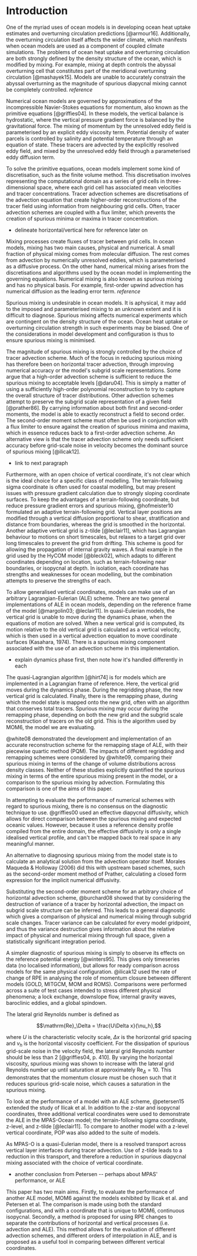 # Introduction

One of the myriad uses of ocean models is in developing ocean heat uptake estimates and overturning circulation predictions [@armour16]. Additionally, the overturning circulation itself affects the wider climate, which manifests when ocean models are used as a component of coupled climate simulations. The problems of ocean heat uptake and overturning circulation are both strongly defined by the density structure of the ocean, which is modified by mixing. For example, mixing at depth controls the abyssal overturning cell that constitutes part of the meridional overturning circulation [@mashayek15]. Models are unable to accurately constrain the abyssal overturning as the magnitude of spurious diapycnal mixing cannot be completely controlled. *reference*

Numerical ocean models are governed by approximations of the incompressible Navier-Stokes equations for momentum, also known as the primitive equations [@griffies04]. In these models, the vertical balance is hydrostatic, where the vertical pressure gradient force is balanced by the gravitational force. The mixing of momentum by the unresolved eddy field is parameterised by an explicit eddy viscosity term. Potential density of water parcels is controlled by salinity and potential temperature through an equation of state. These tracers are advected by the explicitly resolved eddy field, and mixed by the unresolved eddy field through a parameterised eddy diffusion term.

To solve the primitive equations, ocean models implement some kind of discretisation, such as the finite volume method. This discretisation involves representing the computational domain as a series of grid cells in three-dimensional space, where each grid cell has associated mean velocities and tracer concentrations. Tracer advection schemes are discretisations of the advection equation that create higher-order reconstructions of the tracer field using information from neighbouring grid cells. Often, tracer advection schemes are coupled with a flux limiter, which prevents the creation of spurious minima or maxima in tracer concentration.

- delineate horizontal/vertical here for reference later on

Mixing processes create fluxes of tracer between grid cells. In ocean models, mixing has two main causes, physical and numerical. A small fraction of physical mixing comes from molecular diffusion. The rest comes from advection by numerically unresolved eddies, which is parameterised as a diffusive process. On the other hand, numerical mixing arises from the discretisations and algorithms used by the ocean model in implementing the governing equations. Numerical mixing is also known as spurious mixing and has no physical basis. For example, first-order upwind advection has numerical diffusion as the leading error term. *reference*

Spurious mixing is undesirable in ocean models. It is aphysical, it may add to the imposed and parameterised mixing to an unknown extent and it is difficult to diagnose. Spurious mixing affects numerical experiments which are contingent on the density structure of the ocean. Ocean heat uptake or overturning circulation strength in such experiments may be biased. One of the considerations in model development and configuration is thus to ensure spurious mixing is minimised.

The magnitude of spurious mixing is strongly controlled by the choice of tracer advection scheme. Much of the focus in reducing spurious mixing has therefore been on horizontal tracer advection, through improving numerical accuracy or the model's subgrid scale representations. Some argue that a high-order advection scheme is sufficient to reduce the spurious mixing to acceptable levels [@daru04]. This is simply a matter of using a sufficiently high-order polynomial reconstruction to try to capture the overall structure of tracer distributions. Other advection schemes attempt to preserve the subgrid scale representation of a given field [@prather86]. By carrying information about both first and second-order moments, the model is able to exactly reconstruct a field to second order. The second-order moment scheme must often be used in conjunction with a flux limiter to ensure against the creation of spurious minima and maxima, which in essence reduces back to a first-order advection scheme. An alternative view is that the tracer advection scheme only needs sufficient accuracy before grid-scale noise in velocity becomes the dominant source of spurious mixing [@ilicak12].

- link to next paragraph

Furthermore, with an open choice of vertical coordinate, it's not clear which is the ideal choice for a specific class of modelling. The terrain-following sigma coordinate is often used for coastal modelling, but may present issues with pressure gradient calculation due to strongly sloping coordinate surfaces. To keep the advantages of a terrain-following coordinate, but reduce pressure gradient errors and spurious mixing, @hofmeister10 formulated an adaptive terrain-following grid. Vertical layer positions are modified through a vertical diffusion proportional to shear, stratification and distance from boundaries, whereas the grid is smoothed in the horizontal. Another adaptive vertical grid is z-tilde [@leclair11], which has Lagrangian behaviour to motions on short timescales, but relaxes to a target grid over long timescales to prevent the grid from drifting. This scheme is good for allowing the propagation of internal gravity waves. A final example in the grid used by the HyCOM model [@bleck02], which adapts to different coordinates depending on location, such as terrain-following near boundaries, or isopycnal at depth. In isolation, each coordinate has strengths and weaknesses for ocean modelling, but the combination attempts to preserve the strengths of each.

To allow generalised vertical coordinates, models can make use of an arbitrary Lagrangian-Eulerian (ALE) scheme. There are two general implementations of ALE in ocean models, depending on the reference frame of the model [@margolin03; @leclair11]. In quasi-Eulerian models, the vertical grid is unable to move during the dynamics phase, when the equations of motion are solved. When a new vertical grid is computed, its motion relative to the old vertical grid is calculated as a vertical velocity, which is then used in a vertical advection equation to move coordinate surfaces (Kasahara, 1974). There is a spurious mixing component associated with the use of an advection scheme in this implementation.

- explain dynamics phase first, then note how it's handled differently in each

The quasi-Lagrangian algorithm [@hirt74] is for models which are implemented in a Lagrangian frame of reference. Here, the vertical grid moves during the dynamics phase. During the regridding phase, the new vertical grid is calculated. Finally, there is the remapping phase, during which the model state is mapped onto the new grid, often with an algorithm that conserves total tracers. Spurious mixing may occur during the remapping phase, depending on both the new grid and the subgrid scale reconstruction of tracers on the old grid. This is the algorithm used by MOM6, the model we are evaluating.

@white08 demonstrated the development and implementation of an accurate reconstruction scheme for the remapping stage of ALE, with their piecewise quartic method (PQM). The impacts of different regridding and remapping schemes were considered by @white09, comparing their spurious mixing in terms of the change of volume distributions across density classes. Neither of these studies explicitly quantified the spurious mixing in terms of the entire spurious mixing present in the model, or a comparison to the spurious mixing by advection. Formulating this comparison is one of the aims of this paper.

In attempting to evaluate the performance of numerical schemes with regard to spurious mixing, there is no consensus on the diagnostic technique to use. @griffies00 used an effective diapycnal diffusivity, which allows for direct comparison between the spurious mixing and expected oceanic values. However, because it uses a reference density profile compiled from the entire domain, the effective diffusivity is only a single idealised vertical profile, and can't be mapped back to real space in any meaningful manner.

An alternative to diagnosing spurious mixing from the model state is to calculate an analytical solution from the advection operator itself. Morales Maqueda & Holloway (2006) did this with upstream based schemes, such as the second-order moment method of Prather, calculating a closed form expression for the implicit numerical diffusivity.

Substituting the second-order moment scheme for an arbitrary choice of horizontal advection scheme, @burchard08 showed that by considering the destruction of variance of a tracer by horizontal advection, the impact on subgrid scale structure can be inferred. This leads to a general diagnostic which gives a comparison of physical and numerical mixing through subgrid scale changes. Tracer variance can be calculated for every model gridpoint, and thus the variance destruction gives information about the relative impact of physical and numerical mixing through full space, given a statistically significant integration period.

A simpler diagnostic of spurious mixing is simply to observe its effects on the reference potential energy [@winters95]. This gives only timeseries data (no localised information), but allows for ready comparison across models for the same physical configuration. @ilicak12 used the rate of change of RPE in analysing the role of momentum closure between different models (GOLD, MITGCM, MOM and ROMS). Comparisons were performed across a suite of test cases intended to stress different physical phenomena; a lock exchange, downslope flow, internal gravity waves, baroclinic eddies, and a global spindown.

The lateral grid Reynolds number is defined as 

$$\mathrm{Re}_\Delta = \frac{U\Delta x}{\nu_h},$$

where $U$ is the characteristic velocity scale, $\Delta x$ is the horizontal grid spacing and $\nu_h$ is the horizontal viscosity coefficient. For the dissipation of spurious grid-scale noise in the velocity field, the lateral grid Reynolds number should be less than 2 [@griffies04, p. 410]. By varying the horizontal viscosity, spurious mixing was shown to increase with the lateral grid Reynolds number up until saturation at approximately $\mathrm{Re}_\Delta = 10$. This demonstrates that the momentum closure must be chosen such that it reduces spurious grid-scale noise, which causes a saturation in the spurious mixing.

To look at the performance of a model with an ALE scheme, @petersen15 extended the study of Ilicak et al. In addition to the z-star and isopycnal coordinates, three additional vertical coordinates were used to demonstrate the ALE in the MPAS-Ocean model; the terrain-following sigma coordinate, z-level, and z-tilde [@leclair11]. To compare to another model with a z-level vertical coordinate, POP was also added to the suite of models.

As MPAS-O is a quasi-Eulerian model, there is a resolved transport across vertical layer interfaces during tracer advection. Use of z-tilde leads to a reduction in this transport, and therefore a reduction in spurious diapycnal mixing associated with the choice of vertical coordinate.

- another conclusion from Petersen -- perhaps about MPAS' performance, or ALE

This paper has two main aims. Firstly, to evaluate the performance of another ALE model, MOM6 against the models exhibited by Ilicak et al. and Petersen et al. The comparison is made using both the standard configurations, and with a coordinate that is unique to MOM6, continuous isopycnal. Secondly, a method is proposed for using RPE changes to separate the contributions of horizontal and vertical processes (i.e. advection and ALE). This method allows for the evaluation of different advection schemes, and different orders of interpolation in ALE, and is proposed as a useful tool in comparing between different vertical coordinates.
